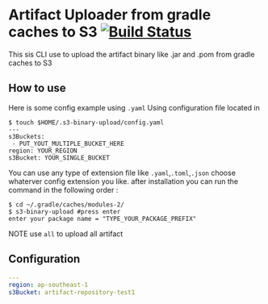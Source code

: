 # Artifact Uploader from gradle caches to S3 [![Build Status](https://secure.travis-ci.org/Gujarats/s3-binary-upload.png)](http://travis-ci.org/Gujarats/s3-binary-upload)

This sis CLI use to upload the artifact binary like .jar and .pom from gradle caches to S3

## How to use
Here is some config example using `.yaml`
Using configuration file located in

```shell
$ touch $HOME/.s3-binary-upload/config.yaml
---
s3Buckets:
 - PUT_YOUT_MULTIPLE_BUCKET_HERE
region: YOUR_REGION 
s3Bucket: YOUR_SINGLE_BUCKET 
```

You can use any type of extension file like `.yaml`,`.toml`,`.json` choose whaterver config extension you like.
after installation you can run the command in the following order :

```shell
$ cd ~/.gradle/caches/modules-2/
$ s3-binary-upload #press enter
enter your package name = "TYPE_YOUR_PACKAGE_PREFIX"

```

NOTE use `all` to upload all artifact 

## Configuration

```yaml
---
region: ap-southeast-1
s3Bucket: artifact-repository-test1

```
